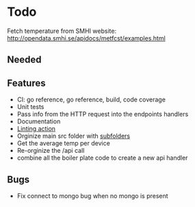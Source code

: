 # Todo

Fetch temperature from SMHI website: http://opendata.smhi.se/apidocs/metfcst/examples.html

## Needed

## Features

- CI: go reference, go reference, build, code coverage
- Unit tests
- Pass info from the HTTP request into the endpoints handlers
- Documentation
- [Linting action](https://github.com/wearerequired/lint-action)
- Orginize main src folder with [subfolders](https://stackoverflow.com/questions/23154898/break-up-go-project-into-subfolders)
- Get the average temp per device
- Re-orginize the /api call
- combine all the boiler plate code to create a new api handler

## Bugs

- Fix connect to mongo bug when no mongo is present
